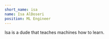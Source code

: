 ```yaml
---
short_name: isa
name: Isa AlDoseri
position: ML Engineer
---
```

Isa is a dude that teaches machines how to learn.